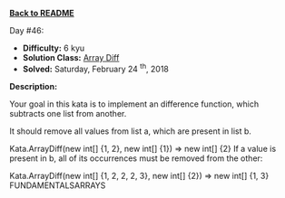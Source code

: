 ﻿<a href=https://github.com/hlais/Kata---a---Day><b>Back to README</b><a>

Day #46: 

* <b>Difficulty:</b> 6 kyu
* <b>Solution Class:</b> [Array Diff](ArrayDiff.cs)
* <b>Solved:</b>  Saturday, February 24 <sup>th</sup>, 2018

<b>Description:</b>

Your goal in this kata is to implement an difference function, which subtracts one list from another.

It should remove all values from list a, which are present in list b.

Kata.ArrayDiff(new int[] {1, 2}, new int[] {1}) => new int[] {2}
If a value is present in b, all of its occurrences must be removed from the other:

Kata.ArrayDiff(new int[] {1, 2, 2, 2, 3}, new int[] {2}) => new int[] {1, 3}
FUNDAMENTALSARRAYS

